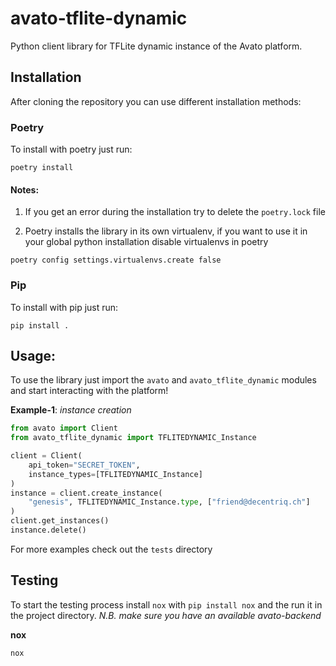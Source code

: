 # avato-tflite-dynamic

Python client library for TFLite dynamic instance of the Avato platform.

## Installation

After cloning the repository you can use different installation methods:

### Poetry

To install with poetry just run:
```
poetry install
```

#### Notes:

1. If you get an error during the installation try to delete the `poetry.lock` file

2. Poetry installs the library in its own virtualenv, if you want to use it in your
global python installation disable virtualenvs in poetry

```
poetry config settings.virtualenvs.create false
```

### Pip

To install with pip just run:

```
pip install .
```

## Usage:

To use the library just import the `avato` and `avato_tflite_dynamic` modules and start interacting with the platform!

**Example-1**: *instance creation*

``` python
from avato import Client
from avato_tflite_dynamic import TFLITEDYNAMIC_Instance

client = Client(
    api_token="SECRET_TOKEN",
    instance_types=[TFLITEDYNAMIC_Instance]
)
instance = client.create_instance(
    "genesis", TFLITEDYNAMIC_Instance.type, ["friend@decentriq.ch"]
)
client.get_instances()
instance.delete()
```

For more examples check out the `tests` directory


## Testing

To start the testing process install `nox` with `pip install nox` and the run it
in the project directory. *N.B. make sure you have an available avato-backend*

**nox**
```
nox
```
